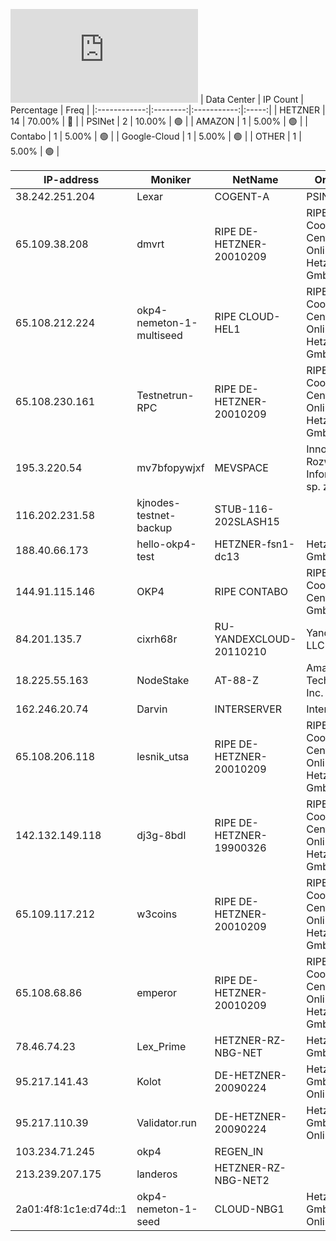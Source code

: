 ![Diagramm](https://github.com/obajay/StateSync-snapshots/blob/main/Projects/OKP4/1/README.md)
| Data Center | IP Count | Percentage | Freq |
|:------------:|:--------:|:-----------:|:-----:|
| HETZNER | 14 | 70.00% | 🔴 |
| PSINet | 2 | 10.00% | 🟢 |
| AMAZON | 1 | 5.00% | 🟢 |
| Contabo | 1 | 5.00% | 🟢 |
| Google-Cloud | 1 | 5.00% | 🟢 |
| OTHER | 1 | 5.00% | 🟢 |

<!-- START_TABLE -->
| IP-address | Moniker | NetName | Organization |
|-------------|-------------|-------------|-------------|
| 38.242.251.204 | Lexar | COGENT-A | PSINet, Inc. |
| 65.109.38.208 | dmvrt | RIPE DE-HETZNER-20010209 | RIPE Network Coordination Centre Hetzner Online GmbH Hetzner Online GmbH |
| 65.108.212.224 | okp4-nemeton-1-multiseed | RIPE CLOUD-HEL1 | RIPE Network Coordination Centre Hetzner Online GmbH Hetzner Online GmbH |
| 65.108.230.161 | Testnetrun-RPC | RIPE DE-HETZNER-20010209 | RIPE Network Coordination Centre Hetzner Online GmbH Hetzner Online GmbH |
| 195.3.220.54 | mv7bfopywjxf | MEVSPACE | Innowacyjne Rozwiazania Informatyczne.pl sp. z o.o. |
| 116.202.231.58 | kjnodes-testnet-backup | STUB-116-202SLASH15 |  |
| 188.40.66.173 | hello-okp4-test | HETZNER-fsn1-dc13 | Hetzner Online GmbH |
| 144.91.115.146 | OKP4 | RIPE CONTABO | RIPE Network Coordination Centre Contabo GmbH |
| 84.201.135.7 | cixrh68r | RU-YANDEXCLOUD-20110210 | Yandex.Cloud LLC |
| 18.225.55.163 | NodeStake | AT-88-Z | Amazon Technologies Inc. |
| 162.246.20.74 | Darvin | INTERSERVER | Interserver, Inc |
| 65.108.206.118 | lesnik_utsa | RIPE DE-HETZNER-20010209 | RIPE Network Coordination Centre Hetzner Online GmbH Hetzner Online GmbH |
| 142.132.149.118 | dj3g-8bdl | RIPE DE-HETZNER-19900326 | RIPE Network Coordination Centre Hetzner Online GmbH Hetzner Online GmbH |
| 65.109.117.212 | w3coins | RIPE DE-HETZNER-20010209 | RIPE Network Coordination Centre Hetzner Online GmbH Hetzner Online GmbH |
| 65.108.68.86 | emperor | RIPE DE-HETZNER-20010209 | RIPE Network Coordination Centre Hetzner Online GmbH Hetzner Online GmbH |
| 78.46.74.23 | Lex_Prime | HETZNER-RZ-NBG-NET | Hetzner Online GmbH |
| 95.217.141.43 | Kolot | DE-HETZNER-20090224 | Hetzner Online GmbH Hetzner Online GmbH |
| 95.217.110.39 | Validator.run | DE-HETZNER-20090224 | Hetzner Online GmbH Hetzner Online GmbH |
| 103.234.71.245 | okp4 | REGEN_IN |  |
| 213.239.207.175 | landeros | HETZNER-RZ-NBG-NET2 |  |
| 2a01:4f8:1c1e:d74d::1 | okp4-nemeton-1-seed | CLOUD-NBG1 | Hetzner Online GmbH Hetzner Online GmbH |

<!-- END_TABLE -->